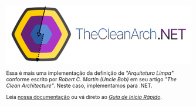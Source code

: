 ![The Clean Arch for .NET](images/TheCleanArchBannerSmall.png)

Essa é mais uma implementação da definição de _"Arquitetura Limpa"_ conforme escrito por _Robert C. Martin (Uncle Bob)_ em seu artigo _"The Clean Architecture"_. Neste caso, implementamos para .NET.

Leia [nossa documentação](articles/introduction.md) ou vá direto ao [_Guia de Início Rápido_](articles/getting-started.md).